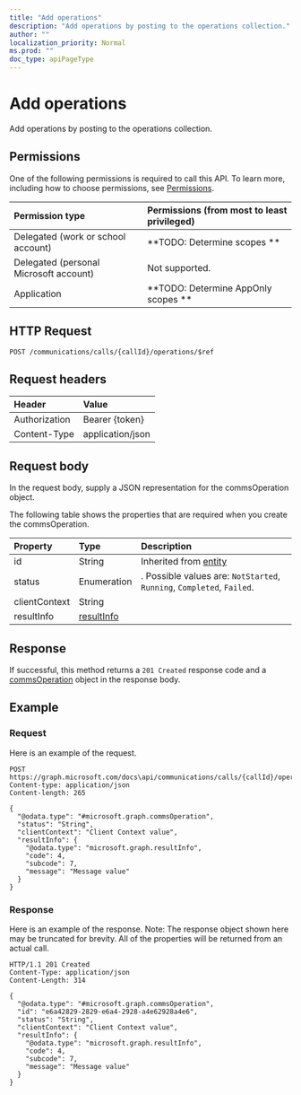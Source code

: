 ```yaml
---
title: "Add operations"
description: "Add operations by posting to the operations collection."
author: ""
localization_priority: Normal
ms.prod: ""
doc_type: apiPageType
---
```


# Add operations

Add operations by posting to the operations collection.

## Permissions
One of the following permissions is required to call this API. To learn more, including how to choose permissions, see [Permissions](/concepts/permissions-reference.md).

|Permission type|Permissions (from most to least privileged)|
|:---|:---|
|Delegated (work or school account)|**TODO: Determine scopes **|
|Delegated (personal Microsoft account)|Not supported.|
|Application|**TODO: Determine AppOnly scopes **|

## HTTP Request
<!-- {
  "blockType": "ignored"
}
-->
``` http
POST /communications/calls/{callId}/operations/$ref
```

## Request headers
|Header|Value|
|:---|:---|
|Authorization|Bearer {token}|
|Content-Type|application/json|

## Request body
In the request body, supply a JSON representation for the commsOperation object.

The following table shows the properties that are required when you create the commsOperation.

|Property|Type|Description|
|:---|:---|:---|
|id|String| Inherited from [entity](../resources/entity.md)|
|status|Enumeration|. Possible values are: `NotStarted`, `Running`, `Completed`, `Failed`.|
|clientContext|String||
|resultInfo|[resultInfo](../resources/resultInfo.md)||



## Response
If successful, this method returns a `201 Created` response code and a [commsOperation](../resources/commsoperation.md) object in the response body.

## Example

### Request
Here is an example of the request.
<!-- {
  "blockType": "request",
  "name": "create_commsoperation_from_"
}
-->
``` http
POST https://graph.microsoft.com/docs\api/communications/calls/{callId}/operations
Content-type: application/json
Content-length: 265

{
  "@odata.type": "#microsoft.graph.commsOperation",
  "status": "String",
  "clientContext": "Client Context value",
  "resultInfo": {
    "@odata.type": "microsoft.graph.resultInfo",
    "code": 4,
    "subcode": 7,
    "message": "Message value"
  }
}
```

### Response
Here is an example of the response. Note: The response object shown here may be truncated for brevity. All of the properties will be returned from an actual call.
<!-- {
  "blockType": "response",
  "truncated": true,
  "@odata.type": "microsoft.graph.commsoperation"
}
-->
``` http
HTTP/1.1 201 Created
Content-Type: application/json
Content-Length: 314

{
  "@odata.type": "#microsoft.graph.commsOperation",
  "id": "e6a42829-2829-e6a4-2928-a4e62928a4e6",
  "status": "String",
  "clientContext": "Client Context value",
  "resultInfo": {
    "@odata.type": "microsoft.graph.resultInfo",
    "code": 4,
    "subcode": 7,
    "message": "Message value"
  }
}
```

